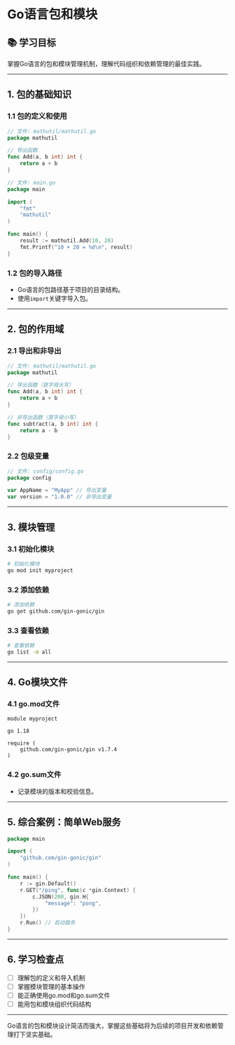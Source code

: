 # Go语言包和模块

## 📚 学习目标
掌握Go语言的包和模块管理机制，理解代码组织和依赖管理的最佳实践。

---

## 1. 包的基础知识

### 1.1 包的定义和使用
```go
// 文件: mathutil/mathutil.go
package mathutil

// 导出函数
func Add(a, b int) int {
    return a + b
}

// 文件: main.go
package main

import (
    "fmt"
    "mathutil"
)

func main() {
    result := mathutil.Add(10, 20)
    fmt.Printf("10 + 20 = %d\n", result)
}
```

### 1.2 包的导入路径
- Go语言的包路径基于项目的目录结构。
- 使用`import`关键字导入包。

---

## 2. 包的作用域

### 2.1 导出和非导出
```go
// 文件: mathutil/mathutil.go
package mathutil

// 导出函数（首字母大写）
func Add(a, b int) int {
    return a + b
}

// 非导出函数（首字母小写）
func subtract(a, b int) int {
    return a - b
}
```

### 2.2 包级变量
```go
// 文件: config/config.go
package config

var AppName = "MyApp" // 导出变量
var version = "1.0.0" // 非导出变量
```

---

## 3. 模块管理

### 3.1 初始化模块
```bash
# 初始化模块
go mod init myproject
```

### 3.2 添加依赖
```bash
# 添加依赖
go get github.com/gin-gonic/gin
```

### 3.3 查看依赖
```bash
# 查看依赖
go list -m all
```

---

## 4. Go模块文件

### 4.1 go.mod文件
```text
module myproject

go 1.18

require (
    github.com/gin-gonic/gin v1.7.4
)
```

### 4.2 go.sum文件
- 记录模块的版本和校验信息。

---

## 5. 综合案例：简单Web服务
```go
package main

import (
    "github.com/gin-gonic/gin"
)

func main() {
    r := gin.Default()
    r.GET("/ping", func(c *gin.Context) {
        c.JSON(200, gin.H{
            "message": "pong",
        })
    })
    r.Run() // 启动服务
}
```

---

## 6. 学习检查点

- [ ] 理解包的定义和导入机制
- [ ] 掌握模块管理的基本操作
- [ ] 能正确使用go.mod和go.sum文件
- [ ] 能用包和模块组织代码结构

---

Go语言的包和模块设计简洁而强大，掌握这些基础将为后续的项目开发和依赖管理打下坚实基础。
